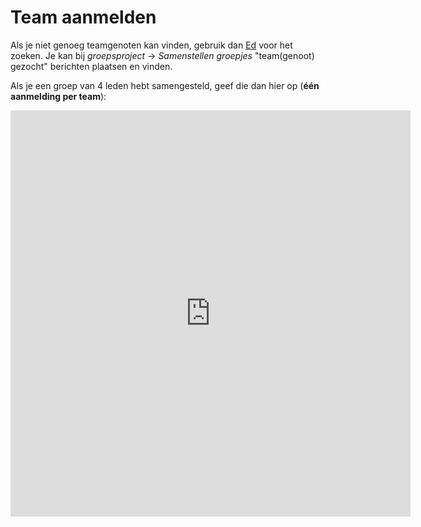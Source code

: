 # Team aanmelden

Als je niet genoeg teamgenoten kan vinden, gebruik dan [Ed](https://edstem.org/us/courses/5200/discussion/) voor het zoeken. Je kan bij _groepsproject_ -> _Samenstellen groepjes_ "team(genoot) gezocht" berichten plaatsen en vinden.

Als je een groep van 4 leden hebt samengesteld, geef die dan hier op (**één aanmelding per team**):

<iframe src="https://docs.google.com/forms/d/e/1FAIpQLSev4ESnRZPaJ3WQ4lHQsUUew4izhLtFOJCeU_f69paDkJY0Cw/viewform?embedded=true" width="640" height="650" frameborder="0" marginheight="0" marginwidth="0">Loading…</iframe>
